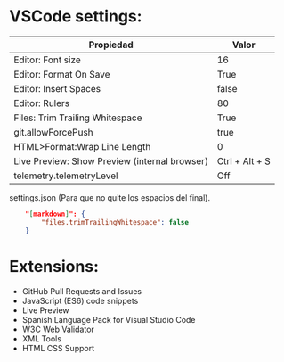 # VSCode settings:
| Propiedad                                     | Valor          |
|-----------------------------------------------|----------------|
| Editor: Font size                             | 16             |
| Editor: Format On Save                        | True           |
| Editor: Insert Spaces                         | false          |
| Editor: Rulers                                | 80             |
| Files: Trim Trailing Whitespace               | True           |
| git.allowForcePush                            | true           |
| HTML>Format:Wrap Line Length                  | 0              |
| Live Preview: Show Preview (internal browser) | Ctrl + Alt + S |
| telemetry.telemetryLevel                      | Off            | 
settings.json (Para que no quite los espacios del final).  
```json
    "[markdown]": {  
        "files.trimTrailingWhitespace": false  
    }
```

# Extensions:
- GitHub Pull Requests and Issues
- JavaScript (ES6) code snippets
- Live Preview
- Spanish Language Pack for Visual Studio Code
- W3C Web Validator
- XML Tools
- HTML CSS Support